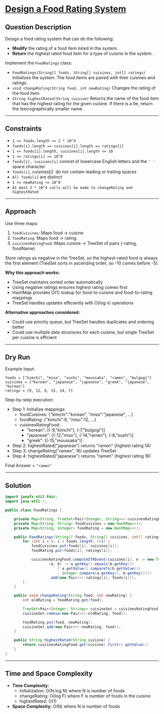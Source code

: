 # [Design a Food Rating System](https://leetcode.com/problems/design-a-food-rating-system/)

## Question Description
Design a food rating system that can do the following:

- **Modify** the rating of a food item listed in the system.
- **Return** the highest rated food item for a type of cuisine in the system.

Implement the `FoodRatings` class:

- `FoodRatings(String[] foods, String[] cuisines, int[] ratings)` Initializes the system. The food items are paired with their cuisines and ratings.
- `void changeRating(String food, int newRating)` Changes the rating of the food item.
- `String highestRated(String cuisine)` Returns the name of the food item that has the highest rating for the given cuisine. If there is a tie, return the lexicographically smaller name.

---

## Constraints
- `1 <= foods.length <= 2 * 10^4`
- `foods[i].length == cuisines[i].length == ratings[i]`
- `1 <= foods[i].length, cuisines[i].length <= 10`
- `1 <= ratings[i] <= 10^8`
- `foods[i], cuisines[i]` consist of lowercase English letters and the `' '` space character
- `foods[i]`, cuisines[i]` do not contain leading or trailing spaces
- `All foods[i]` are distinct
- `1 <= newRating <= 10^8`
- `At most 2 * 10^4 calls will be made to changeRating and highestRated`

---

## Approach
Use three maps:
1. `foodCuisines`: Maps food → cuisine
2. `foodRating`: Maps food → rating
3. `cuisinesRatingFood`: Maps cuisine → TreeSet of pairs (-rating, foodName)

Store ratings as negative in the TreeSet, so the highest-rated food is always the first element (TreeSet sorts in ascending order, so -10 comes before -5).

**Why this approach works:**
- TreeSet maintains sorted order automatically
- Using negative ratings ensures highest rating comes first
- HashMap provides O(1) lookup for food-to-cuisine and food-to-rating mappings
- TreeSet handles updates efficiently with O(log n) operations

**Alternative approaches considered:**
- Could use priority queue, but TreeSet handles duplicates and ordering better
- Could use multiple data structures for each cuisine, but single TreeSet per cuisine is efficient

---

## Dry Run
Example Input:
```
foods = ["kimchi", "miso", "sushi", "moussaka", "ramen", "bulgogi"]
cuisines = ["korean", "japanese", "japanese", "greek", "japanese", "korean"]
ratings = [9, 12, 8, 15, 14, 7]
```

Step-by-step execution:
- Step 1: Initialize mappings:
  - foodCuisines: {"kimchi":"korean", "miso":"japanese", ...}
  - foodRating: {"kimchi":9, "miso":12, ...}
  - cuisinesRatingFood:
    - "korean": [(-9,"kimchi"), (-7,"bulgogi")]
    - "japanese": [(-12,"miso"), (-14,"ramen"), (-8,"sushi")]
    - "greek": [(-15,"moussaka")]
- Step 2: highestRated("japanese") returns "ramen" (highest rating 14)
- Step 3: changeRating("ramen", 16) updates TreeSet
- Step 4: highestRated("japanese") returns "ramen" (highest rating 16)

Final Answer = `"ramen"`

---

## Solution
```java
import javafx.util.Pair;
import java.util.*;

public class FoodRatings {

    private Map<String, TreeSet<Pair<Integer, String>>> cuisinesRatingFood = new HashMap<>();
    private Map<String, String> foodCuisines = new HashMap<>();
    private Map<String, Integer> foodRating = new HashMap<>();

    public FoodRatings(String[] foods, String[] cuisines, int[] ratings) {
        for (int i = 0; i < foods.length; ++i) {
            foodCuisines.put(foods[i], cuisines[i]);
            foodRating.put(foods[i], ratings[i]);

            cuisinesRatingFood.computeIfAbsent(cuisines[i], e -> new TreeSet<>(
                    (a, b) -> a.getKey().equals(b.getKey()) 
                        ? a.getValue().compareTo(b.getValue()) 
                        : Integer.compare(a.getKey(), b.getKey())))
                    .add(new Pair<>(-ratings[i], foods[i]));
        }
    }

    public void changeRating(String food, int newRating) {
        int oldRating = foodRating.get(food);

        TreeSet<Pair<Integer, String>> cuisineSet = cuisinesRatingFood.get(foodCuisines.get(food));
        cuisineSet.remove(new Pair<>(-oldRating, food));

        foodRating.put(food, newRating);
        cuisineSet.add(new Pair<>(-newRating, food));
    }

    public String highestRated(String cuisine) {
        return cuisinesRatingFood.get(cuisine).first().getValue();
    }
}
```

---

## Time and Space Complexity
- **Time Complexity:**
  - Initialization: O(N log N) where N is number of foods
  - changeRating: O(log F) where F is number of foods in the cuisine
  - highestRated: O(1)
- **Space Complexity:** O(N) where N is number of foods